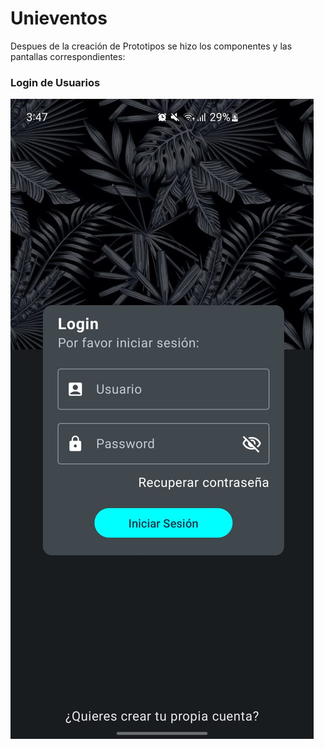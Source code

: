 # Unieventos
Despues de la creación de Prototipos se hizo los componentes y las pantallas correspondientes:
### Login de Usuarios 
![Alter](app/images/Login.jpeg)

